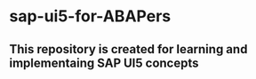# sap-ui5-for-ABAPers
## This repository is created for learning and implementaing SAP UI5 concepts 